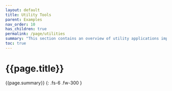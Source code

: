 ```yaml
---
layout: default
title: Utility Tools
parent: Examples
nav_order: 10
has_children: true
permalink: /page/utilities
summary: "This section contains an overview of utility applications implemented CREST."
toc: true
---
```


# {{page.title}}

{{page.summary}}
{: .fs-6 .fw-300 }



